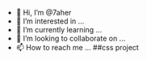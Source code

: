 - 👋 Hi, I’m @7aher
- 👀 I’m interested in ...
- 🌱 I’m currently learning ...
- 💞️ I’m looking to collaborate on ...
- 📫 How to reach me ...
##css project
<!---
7aher/7aher is a ✨ special ✨ repository because its `README.md` (this file) appears on your GitHub profile.
You can click the Preview link to take a look at your changes.
--->
